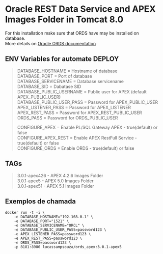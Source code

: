 # Oracle REST Data Service and APEX Images Folder in Tomcat 8.0 #

For this installation make sure that ORDS have may be installed on database.  
More details on [Oracle ORDS documentation](http://docs.oracle.com/cd/E56351_01/doc.30/e56293/install.htm#CHDDIFEC)

## ENV Variables for automate DEPLOY ##
> DATABASE_HOSTNAME = Hostname of database  
> DATABASE_PORT = Port of database  
> DATABASE_SERVICENAME = Database servicename  
> DATABASE_SID = Dabatase SID  
> DATABASE_PUBLIC_USERNAME = Public user for APEX (default APEX_PUBLIC_USER)  
> DATABASE_PUBLIC_USER_PASS = Password for APEX_PUBLIC_USER  
> APEX_LISTENER_PASS = Password for APEX_LISTENER  
> APEX_REST_PASS = Password for APEX_REST_PUBLIC_USER  
> ORDS_PASS = Password for ORDS_PUBLIC_USER  
>   
> CONFIGURE_APEX = Enable PL/SQL Gateway APEX - true(default) or false  
> CONFIGURE_APEX_REST = Enable APEX RestFull Service - true(default) or false  
> CONFIGURE_ORDS = Enable ORDS - true(default) or false  
  
## TAGs ##
> 3.0.1-apex426 - APEX 4.2.6 Images Folder  
> 3.0.1-apex5   - APEX 5.0 Images Folder  
> 3.0.1-apex51  - APEX 5.1 Images Folder  
  
  
## Exemplos de chamada ##
	docker run -t -i \  
		-e DATABASE_HOSTNAME="192.168.0.1" \  
		-e DATABASE_PORT="1521" \  
		-e DATABASE_SERVICENAME="ORCL" \  
		-e DATABASE_PUBLIC_USER_PASS=password123 \  
		-e APEX_LISTENER_PASS=password123 \  
		-e APEX_REST_PASS=password123 \  
		-e ORDS_PASS=password123 \  
		-p 8181:8080 lucassampsouza/ords_apex:3.0.1-apex5 